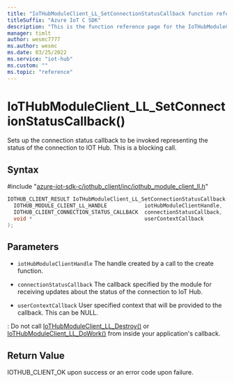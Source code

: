 ```yaml
---                             
title: "IoTHubModuleClient_LL_SetConnectionStatusCallback function reference | Microsoft Docs" 
titleSuffix: "Azure IoT C SDK"            
description: "This is the function reference page for the IoTHubModuleClient_LL_SetConnectionStatusCallback() function in the Azure IoT C SDK. This SDK is used with Azure IoT Hub and Azure IoT Hub Device Provisioning Service"            
manager: timlt                 
author: wesmc7777              
ms.author: wesmc               
ms.date: 03/25/2022                    
ms.service: "iot-hub"             
ms.custom: ""                
ms.topic: "reference"        
---                            
```


# IoTHubModuleClient_LL_SetConnectionStatusCallback()

Sets up the connection status callback to be invoked representing the status of the connection to IOT Hub. This is a blocking call.

## Syntax

\#include "[azure-iot-sdk-c/iothub_client/inc/iothub_module_client_ll.h](../iothub-module-client-ll-h.md)"  
```C
IOTHUB_CLIENT_RESULT IoTHubModuleClient_LL_SetConnectionStatusCallback(
  IOTHUB_MODULE_CLIENT_LL_HANDLE            iotHubModuleClientHandle,
  IOTHUB_CLIENT_CONNECTION_STATUS_CALLBACK  connectionStatusCallback,
  void *                                    userContextCallback
);
```

## Parameters
* `iotHubModuleClientHandle` The handle created by a call to the create function. 

* `connectionStatusCallback` The callback specified by the module for receiving updates about the status of the connection to IoT Hub. 

* `userContextCallback` User specified context that will be provided to the callback. This can be NULL.

: Do not call [IoTHubModuleClient_LL_Destroy()](../iothub-module-client-ll-h/iothubmoduleclient-ll-destroy.md) or [IoTHubModuleClient_LL_DoWork()](../iothub-module-client-ll-h/iothubmoduleclient-ll-dowork.md) from inside your application's callback.

## Return Value
IOTHUB_CLIENT_OK upon success or an error code upon failure.

